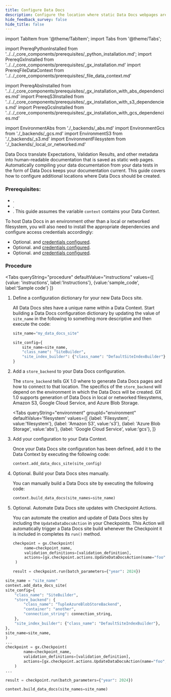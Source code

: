 ```yaml
---
title: Configure Data Docs
description: Configure the location where static Data Docs webpages are created.
hide_feedback_survey: false
hide_title: false
---
```


import TabItem from '@theme/TabItem';
import Tabs from '@theme/Tabs';

import PrereqPythonInstalled from '../../_core_components/prerequisites/_python_installation.md';
import PrereqGxInstalled from '../../_core_components/prerequisites/_gx_installation.md'
import PrereqFileDataContext from '../../_core_components/prerequisites/_file_data_context.md'

import PrereqAbsInstalled from '../../_core_components/prerequisites/_gx_installation_with_abs_dependencies.md'
import PrereqS3Installed from '../../_core_components/prerequisites/_gx_installation_with_s3_dependencies.md'
import PrereqGcsInstalled from '../../_core_components/prerequisites/_gx_installation_with_gcs_dependencies.md'

import EnvironmentAbs from './_backends/_abs.md'
import EnvironmentGcs from './_backends/_gcs.md'
import EnvironmentS3 from './_backends/_s3.md'
import EnvironmentFilesystem from './_backends/_local_or_networked.md'

Data Docs translate Expectations, Validation Results, and other metadata into human-readable documentation that is saved as static web pages. Automatically compiling your data documentation from your data tests in the form of Data Docs keeps your documentation current.  This guide covers how to configure additional locations where Data Docs should be created.

### Prerequisites:

- <PrereqPythonInstalled/>.
- <PrereqGxInstalled/>.
- <PrereqFileDataContext/>.  This guide assumes the variable `context` contains your Data Context.

To host Data Docs in an environment other than a local or networked filesystem, you will also need to install the appropriate dependencies and configure access credentials accordingly:

- Optional. <PrereqS3Installed/> and [credentials configured](/core/configure_project_settings/configure_credentials/configure_credentials.md).
- Optional. <PrereqGcsInstalled/> and [credentials configured](/core/configure_project_settings/configure_credentials/configure_credentials.md).
- Optional. <PrereqAbsInstalled/> and [credentials configured](/core/configure_project_settings/configure_credentials/configure_credentials.md).

### Procedure
<Tabs 
  queryString="procedure"
  defaultValue="instructions" 
  values={[
    {value: 'instructions', label:'Instructions'},
    {value:'sample_code', label:'Sample code'}
  ]}
>

<TabItem value="instructions" label="Instructions">

1. Define a configuration dictionary for your new Data Docs site.

   All Data Docs sites have a unique name within a Data Context.  Start building a Data Docs configuration dictionary by updating the value of `site_name` in the following to something more descriptive and then execute the code:

   ```python title="Python"
   site_name="my_data_docs_site"

   site_config={
       site_name=site_name,
       "class_name": "SiteBuilder",
       "site_index_builder": {"class_name": "DefaultSiteIndexBuilder"},
   }
   ```

2. Add a `store_backend` to your Data Docs configuration.

   The `store_backend` tells GX 1.0 where to generate Data Docs pages and how to connect to that location.  The specifics of the `store_backend` will depend on the environment in which the Data Docs will be created.  GX 1.0 supports generation of Data Docs in local or networked filesystems, Amazon S3, Google Cloud Service, and Azure Blob Storage.

   <Tabs 
      queryString="environment"
      groupId="environment"
      defaultValue='filesystem'
      values={[
         {label: 'Filesystem', value:'filesystem'},
         {label: 'Amazon S3', value:'s3'},
         {label: 'Azure Blob Storage', value:'abs'},
         {label: 'Google Cloud Service', value:'gcs'},
      ]}
   >
   
   <TabItem value="filesystem">
   
   <EnvironmentFilesystem/>
   
   </TabItem>

   <TabItem value="s3">
   
   <EnvironmentS3/>
   
   </TabItem>

   <TabItem value="abs">
   
   <EnvironmentAbs/>
   
   </TabItem>

   <TabItem value="gcs">
   
   <EnvironmentGcs/>
   
   </TabItem>

   </Tabs>

3. Add your configuration to your Data Context.

   Once your Data Docs site configuration has been defined, add it to the Data Context by executing the following code:

   ```python title="Python"
   context.add_data_docs_site(site_config)
   ```

4. Optional. Build your Data Docs sites manually.

   You can manually build a Data Docs site by executing the following code:

   ```python title="Python"
   context.build_data_docs(site_names=site_name)
   ```

5. Optional. Automate Data Docs site updates with Checkpoint Actions.

   You can automate the creation and update of Data Docs sites by including the `UpdateDataDocsAction` in your Checkpoints.  This Action will automatically trigger a Data Docs site build whenever the Checkpoint it is included in completes its `run()` method.

   ```python title="Python"
   checkpoint = gx.Checkpoint(
        name=checkpoint_name,
        validation_definitions=[validation_definition],
        actions=[gx.checkpoint.actions.UpdateDataDocsAction(name="foo", site_names=[site_name])],
    )

   result = checkpoint.run(batch_parameters={"year": 2024})
   ```

</TabItem>

<TabItem value="sample_code" label="Sample code">

```python title="Python"
site_name = "site_name"
context.add_data_docs_site(
site_config={
    "class_name": "SiteBuilder",
    "store_backend": {
        "class_name": "TupleAzureBlobStoreBackend",
        "container": "another",
        "connection_string": connection_string,
    },
    "site_index_builder": {"class_name": "DefaultSiteIndexBuilder"},
},
site_name=site_name,
)
...
checkpoint = gx.Checkpoint(
        name=checkpoint_name,
        validation_definitions=[validation_definition],
        actions=[gx.checkpoint.actions.UpdateDataDocsAction(name="foo", site_names=[site_name])],
    )
...

result = checkpoint.run(batch_parameters={"year": 2024})

context.build_data_docs(site_names=site_name)
```

</TabItem>

</Tabs>

